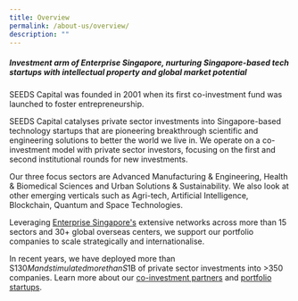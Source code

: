 ```yaml
---
title: Overview
permalink: /about-us/overview/
description: ""
---
```

##### **Investment arm of Enterprise Singapore, nurturing Singapore-based tech startups with intellectual property and global market potential**

SEEDS Capital was founded in 2001 when its first co-investment fund was launched to foster entrepreneurship. 

SEEDS Capital catalyses private sector investments into Singapore-based technology startups that are pioneering breakthrough scientific and engineering solutions to better the world we live in. We operate on a co-investment model with private sector investors, focusing on the first and second institutional rounds for new investments. 

Our three focus sectors are Advanced Manufacturing & Engineering, Health & Biomedical Sciences and Urban Solutions & Sustainability. We also look at other emerging verticals such as Agri-tech, Artificial Intelligence, Blockchain, Quantum and Space Technologies.  

Leveraging [Enterprise Singapore's](https://www.enterprisesg.gov.sg/) extensive networks across more than 15 sectors and 30+ global overseas centers, we support our portfolio companies to scale strategically and internationalise. 

In recent years, we have deployed more than S$130M and stimulated more than S$1B of private sector investments into >350 companies. Learn more about our [co-investment partners](/for-startups/co-investment-partners) and [portfolio startups](/portfolio-companies/all-companies//).